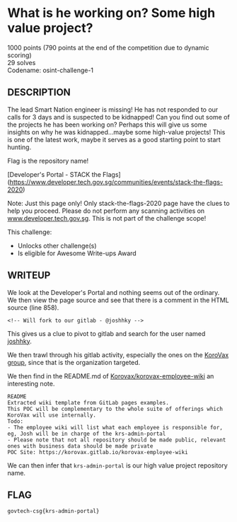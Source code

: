 # What is he working on? Some high value project?
1000 points (790 points at the end of the competition due to dynamic scoring)<br>
29 solves<br>
Codename: osint-challenge-1

## DESCRIPTION
The lead Smart Nation engineer is missing! He has not responded to our calls for 3 days and is suspected to be kidnapped! Can you find out some of the projects he has been working on? Perhaps this will give us some insights on why he was kidnapped…maybe some high-value projects! This is one of the latest work, maybe it serves as a good starting point to start hunting.

Flag is the repository name!

[Developer's Portal - STACK the Flags] (https://www.developer.tech.gov.sg/communities/events/stack-the-flags-2020)

Note: Just this page only! Only stack-the-flags-2020 page have the clues to help you proceed. Please do not perform any scanning activities on www.developer.tech.gov.sg. This is not part of the challenge scope!

This challenge:
- Unlocks other challenge(s)
- Is eligible for Awesome Write-ups Award

## WRITEUP
We look at the Developer's Portal and nothing seems out of the ordinary. We then view the page source and see that there is a comment in the HTML source (line 858).

```
<!-- Will fork to our gitlab - @joshhky -->
```

This gives us a clue to pivot to gitlab and search for the user named [joshhky](https://gitlab.com/joshhky).

We then trawl through his gitlab activity, especially the ones on the [KoroVax group](https://gitlab.com/korovax), since that is the organization targeted.

We then find in the README.md of [Korovax/korovax-employee-wiki](https://gitlab.com/korovax/korovax-employee-wiki) an interesting note.

```
README
Extracted wiki template from GitLab pages examples.
This POC will be complementary to the whole suite of offerings which KoroVax will use internally.
Todo:
- The employee wiki will list what each employee is responsible for, eg, Josh will be in charge of the krs-admin-portal
- Please note that not all repository should be made public, relevant ones with business data should be made private
POC Site: https://korovax.gitlab.io/korovax-employee-wiki
```

We can then infer that `krs-admin-portal` is our high value project repository name.

## FLAG
`govtech-csg{krs-admin-portal}`
